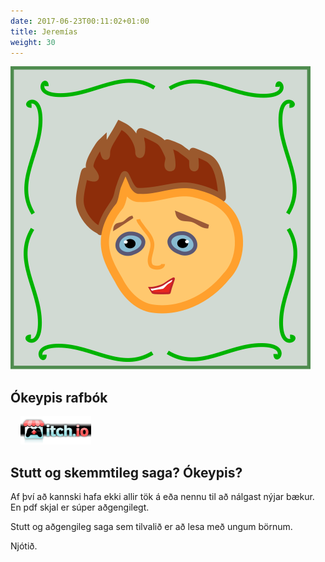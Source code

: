 ```yaml
---
date: 2017-06-23T00:11:02+01:00
title: Jeremías
weight: 30
---
```


![Cover](/images/JeremiasCover.svg)
## Ókeypis rafbók <br>
&nbsp; &nbsp; <a href="https://eydis.itch.io/jeremias">![Itch.io](/images/itchio.png)</a>

## Stutt og skemmtileg saga? Ókeypis?

Af því að kannski hafa ekki allir tök á eða nennu til að nálgast nýjar bækur. En pdf skjal er súper aðgengilegt.

Stutt og aðgengileg saga sem tilvalið er að lesa með ungum börnum.

Njótið.
